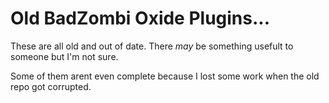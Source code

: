 # Old BadZombi Oxide Plugins...

These are all old and out of date. There *may* be something usefult to someone but I'm not sure.

Some of them arent even complete because I lost some work when the old repo got corrupted.